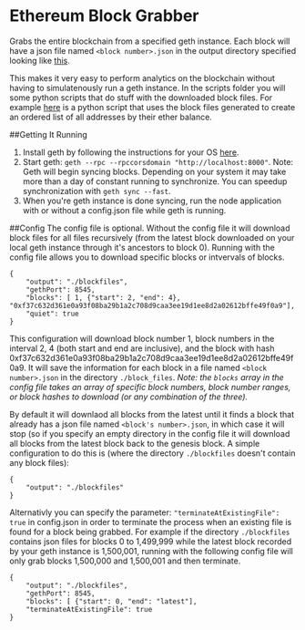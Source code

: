 # Ethereum Block Grabber
Grabs the entire blockchain from a specified geth instance. Each block will have a json file named ```<block number>.json``` in the output directory specified looking like [this](https://gist.github.com/Antoine-D/2067be1b72cee66b143b220edbb5b522).

This makes it very easy to perform analytics on the blockchain without having to simulatenously run a geth instance. In the scripts folder you will some python scripts that do stuff with the downloaded block files. For example [here](https://github.com/Antoine-D/ethereum-block-grabber/blob/master/scripts/balances.py) is a python script that uses the block files generated to create an ordered list of all addresses by their ether balance. 

##Getting It Running
  1. Install geth by following the instructions for your OS [here](https://www.ethereum.org/cli).
  2. Start geth: ```geth --rpc --rpccorsdomain "http://localhost:8000"```. Note: Geth will begin syncing blocks. Depending on your system it may take more than a day of constant running to synchronize. You can speedup synchronization with ```geth sync --fast```.
  3. When you're geth instance is done syncing, run the node application with or without a config.json file while geth is running.

##Config
The config file is optional. Without the config file it will download block files for all files recursively (from the latest block downloaded on your local geth instance through it's ancestors to block 0). Running with the config file allows you to download specific blocks or intvervals of blocks.
```
{
    "output": "./blockfiles",
    "gethPort": 8545, 
    "blocks": [ 1, {"start": 2, "end": 4}, "0xf37c632d361e0a93f08ba29b1a2c708d9caa3ee19d1ee8d2a02612bffe49f0a9"],
    "quiet": true
}
```
This configuration will download block number 1, block numbers in the interval 2, 4 (both start and end are inclusive), and the block with hash 0xf37c632d361e0a93f08ba29b1a2c708d9caa3ee19d1ee8d2a02612bffe49f0a9. It will save the information for each block in a file named ```<block number>.json``` in the directory ```./block_files```.
*Note: the ```blocks``` array in the config file takes an array of specific block numbers, block number ranges, or block hashes to download (or any combination of the three).*

By default it will downlaod all blocks from the latest until it finds a block that already has a json file named ```<block's number>.json```, in which case it will stop (so if you specify an empty directory in the config file it will download all blocks from the latest block back to the genesis block. A simple configuration to do this is (where the directory ```./blockfiles``` doesn't contain any block files):
```
{
    "output": "./blockfiles"
}
```
Alternativly you can specify the parameter: ```"terminateAtExistingFile": true``` in config.json in order to terminate the process when an existing file is found for a block being grabbed. For example if the directory ```./blockfiles``` contains json files for blocks 0 to 1,499,999 while the latest block recorded by your geth instance is 1,500,001, running with the following config file will only grab blocks 1,500,000 and 1,500,001 and then terminate.  
```
{
    "output": "./blockfiles",
    "gethPort": 8545, 
    "blocks": [ {"start": 0, "end": "latest"],
    "terminateAtExistingFile": true
}
```
